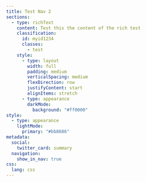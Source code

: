```yaml
---
title: Test Nav 2
sections:
  - type: richText
    content: Test this the content of the rich test
    classification:
      id: myid1234
      classes:
        - test
    style:
      - type: layout
        width: full
        padding: medium
        verticalSpacing: medium
        flexDirection: row
        justifyContent: start
        alignItems: stretch
      - type: appearance
        darkMode:
          background: "#ff0000"
style:
  - type: appearance
    lightMode:
      primary: "#bb8686"
metadata:
  social:
    twitter_card: summary
  navigation:
    show_in_nav: true
css:
  lang: css
---
```

